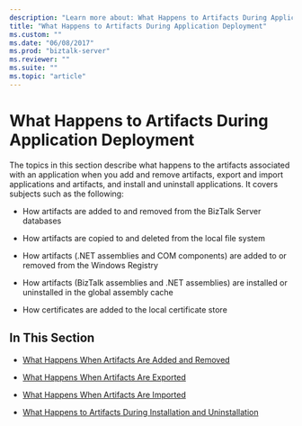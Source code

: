 ```yaml
---
description: "Learn more about: What Happens to Artifacts During Application Deployment"
title: "What Happens to Artifacts During Application Deployment"
ms.custom: ""
ms.date: "06/08/2017"
ms.prod: "biztalk-server"
ms.reviewer: ""
ms.suite: ""
ms.topic: "article"
---
```

# What Happens to Artifacts During Application Deployment
The topics in this section describe what happens to the artifacts associated with an application when you add and remove artifacts, export and import applications and artifacts, and install and uninstall applications. It covers subjects such as the following:  
  
-   How artifacts are added to and removed from the BizTalk Server databases  
  
-   How artifacts are copied to and deleted from the local file system  
  
-   How artifacts (.NET assemblies and COM components) are added to or removed from the Windows Registry  
  
-   How artifacts (BizTalk assemblies and .NET assemblies) are installed or uninstalled in the global assembly cache  
  
-   How certificates are added to the local certificate store  
  
## In This Section  
  
-   [What Happens When Artifacts Are Added and Removed](../core/what-happens-when-artifacts-are-added-and-removed.md)  
  
-   [What Happens When Artifacts Are Exported](../core/what-happens-when-artifacts-are-exported.md)  
  
-   [What Happens When Artifacts Are Imported](../core/what-happens-when-artifacts-are-imported.md)  
  
-   [What Happens to Artifacts During Installation and Uninstallation](../core/what-happens-to-artifacts-during-installation-and-uninstallation.md)
